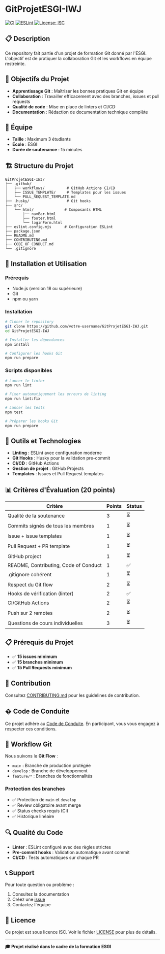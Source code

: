 # GitProjetESGI-IWJ

[![CI](https://github.com/lsng/GitProjetESGI-IWJ/actions/workflows/ci.yml/badge.svg)](https://github.com/lsng/GitProjetESGI-IWJ/actions/workflows/ci.yml)
[![ESLint](https://img.shields.io/badge/code_style-ESLint-brightgreen.svg)](https://eslint.org/)
[![License: ISC](https://img.shields.io/badge/License-ISC-blue.svg)](https://opensource.org/licenses/ISC)

## 📋 Description

Ce repository fait partie d'un projet de formation Git donné par l'ESGI. L'objectif est de pratiquer la collaboration Git et les workflows en équipe restreinte.

## 🎯 Objectifs du Projet

- **Apprentissage Git** : Maîtriser les bonnes pratiques Git en équipe
- **Collaboration** : Travailler efficacement avec des branches, issues et pull requests
- **Qualité de code** : Mise en place de linters et CI/CD
- **Documentation** : Rédaction de documentation technique complète

## 👥 Équipe

- **Taille** : Maximum 3 étudiants
- **École** : ESGI
- **Durée de soutenance** : 15 minutes

## 🏗️ Structure du Projet

```
GitProjetESGI-IWJ/
├── .github/
│   ├── workflows/          # GitHub Actions CI/CD
│   ├── ISSUE_TEMPLATE/     # Templates pour les issues
│   └── PULL_REQUEST_TEMPLATE.md
├── .husky/                 # Git hooks
├── src/
│   └── html/              # Composants HTML
│       ├── navBar.html
│       ├── footer.html
│       └── loginForm.html
├── eslint.config.mjs      # Configuration ESLint
├── package.json
├── README.md
├── CONTRIBUTING.md
├── CODE_OF_CONDUCT.md
└── .gitignore
```

## 🚀 Installation et Utilisation

### Prérequis

- Node.js (version 18 ou supérieure)
- Git
- npm ou yarn

### Installation

```bash
# Cloner le repository
git clone https://github.com/votre-username/GitProjetESGI-IWJ.git
cd GitProjetESGI-IWJ

# Installer les dépendances
npm install

# Configurer les hooks Git
npm run prepare
```

### Scripts disponibles

```bash
# Lancer le linter
npm run lint

# Fixer automatiquement les erreurs de linting
npm run lint:fix

# Lancer les tests
npm test

# Préparer les hooks Git
npm run prepare
```

## 🔧 Outils et Technologies

- **Linting** : ESLint avec configuration moderne
- **Git Hooks** : Husky pour la validation pre-commit
- **CI/CD** : GitHub Actions
- **Gestion de projet** : GitHub Projects
- **Templates** : Issues et Pull Request templates

## 📊 Critères d'Évaluation (20 points)

| Critère | Points | Status |
|---------|--------|--------|
| Qualité de la soutenance | 3 | ⏳ |
| Commits signés de tous les membres | 1 | ⏳ |
| Issue + issue templates | 1 | ⏳ |
| Pull Request + PR template | 1 | ⏳ |
| GitHub project | 1 | ⏳ |
| README, Contributing, Code of Conduct | 1 | ✅ |
| .gitignore cohérent | 1 | ⏳ |
| Respect du Git flow | 2 | ⏳ |
| Hooks de vérification (linter) | 2 | ✅ |
| CI/GitHub Actions | 2 | ⏳ |
| Push sur 2 remotes | 2 | ⏳ |
| Questions de cours individuelles | 3 | ⏳ |

## 📋 Prérequis du Projet

- ✅ **15 issues minimum**
- ✅ **15 branches minimum**
- ✅ **15 Pull Requests minimum**

## 🤝 Contribution

Consultez [CONTRIBUTING.md](CONTRIBUTING.md) pour les guidelines de contribution.

## � Code de Conduite

Ce projet adhère au [Code de Conduite](CODE_OF_CONDUCT.md). En participant, vous vous engagez à respecter ces conditions.

## 🔄 Workflow Git

Nous suivons le **Git Flow** :

- `main` : Branche de production protégée
- `develop` : Branche de développement
- `feature/*` : Branches de fonctionnalités

### Protection des branches

- ✅ Protection de `main` et `develop`
- ✅ Review obligatoire avant merge
- ✅ Status checks requis (CI)
- ✅ Historique linéaire

## 🔍 Qualité du Code

- **Linter** : ESLint configuré avec des règles strictes
- **Pre-commit hooks** : Validation automatique avant commit
- **CI/CD** : Tests automatiques sur chaque PR

## 📞 Support

Pour toute question ou problème :

1. Consultez la documentation
2. Créez une [issue](https://github.com/votre-username/GitProjetESGI-IWJ/issues)
3. Contactez l'équipe

## 📄 Licence

Ce projet est sous licence ISC. Voir le fichier [LICENSE](LICENSE) pour plus de détails.

---

**🎓 Projet réalisé dans le cadre de la formation ESGI**